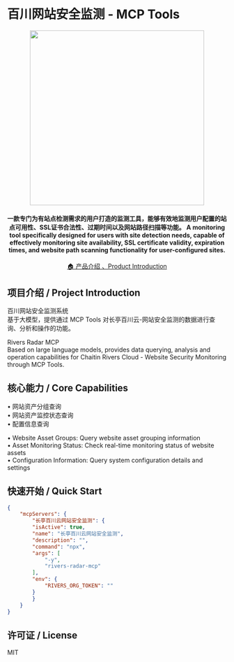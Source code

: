 # 百川网站安全监测 - MCP Tools
<p align="center">
  <img src="https://rivers-collie.oss-accelerate.aliyuncs.com/cyber-wiki-prod/image/3dd6334ecacdbc21b48333d6cde5ef3f.png" width="400" />
</p>

<h4 align="center">
  一款专门为有站点检测需求的用户打造的监测工具，能够有效地监测用户配置的站点可用性、SSL证书合法性、过期时间以及网站路径扫描等功能。
A monitoring tool specifically designed for users with site detection needs, capable of effectively monitoring site availability, SSL certificate validity, expiration times, and website path scanning functionality for user-configured sites.
</h4>

<p align="center">
  <a target="_blank" href="https://ly.safepoint.cloud/7djz7Nf">🏠 产品介绍 、Product Introduction</a> 
</p>

## 项目介绍 / Project Introduction

百川网站安全监测系统  
基于大模型，提供通过 MCP Tools 对长亭百川云-网站安全监测的数据进行查询、分析和操作的功能。  

Rivers Radar MCP  
Based on large language models, provides data querying, analysis and operation capabilities for Chaitin Rivers Cloud - Website Security Monitoring through MCP Tools.  

## 核心能力 / Core Capabilities

• 网站资产分组查询  
• 网站资产监控状态查询  
• 配置信息查询  

• Website Asset Groups: Query website asset grouping information  
• Asset Monitoring Status: Check real-time monitoring status of website assets  
• Configuration Information: Query system configuration details and settings  

## 快速开始 / Quick Start
```json
{
    "mcpServers": {
        "长亭百川云网站安全监测": {
        "isActive": true,
        "name": "长亭百川云网站安全监测",
        "description": "",
        "command": "npx",
        "args": [
            "-y",
            "rivers-radar-mcp"
        ],
        "env": {
            "RIVERS_ORG_TOKEN": ""
        }
        }
    }
}
```

## 许可证 / License
MIT